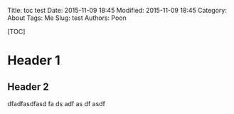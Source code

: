 Title: toc test
Date: 2015-11-09 18:45
Modified: 2015-11-09 18:45
Category: About
Tags: Me
Slug: test
Authors: Poon

[TOC]

# Header 1

## Header 2


dfadfasdfasd
fa
ds
adf
as
df
asdf
